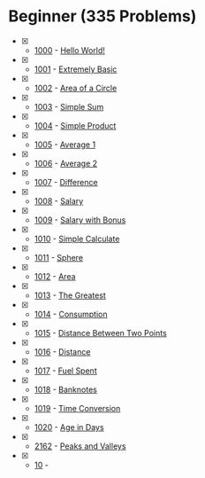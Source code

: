 # Beginner (335 Problems)

- [x] - [1000](https://www.beecrowd.com.br/judge/en/problems/view/1000) - [Hello World!](https://github.com/ImtiazAhmedAkash/beecrowd/blob/main/Beginner%20(C)/1000.c)
- [x] - [1001](https://www.beecrowd.com.br/judge/en/problems/view/1001) - [Extremely Basic](https://github.com/ImtiazAhmedAkash/beecrowd/blob/main/Beginner%20(C)/1001.c)
- [x] - [1002](https://www.beecrowd.com.br/judge/en/problems/view/1002) - [Area of a Circle](https://github.com/ImtiazAhmedAkash/beecrowd/blob/main/Beginner%20(C)/1002.c)
- [x] - [1003](https://www.beecrowd.com.br/judge/en/problems/view/1003) - [Simple Sum](https://github.com/ImtiazAhmedAkash/beecrowd/blob/main/Beginner%20(C)/1003.c)
- [x] - [1004](https://www.beecrowd.com.br/judge/en/problems/view/1004) - [Simple Product](https://github.com/ImtiazAhmedAkash/beecrowd/blob/main/Beginner%20(C)/1004.c)
- [x] - [1005](https://www.beecrowd.com.br/judge/en/problems/view/1005) - [Average 1](https://github.com/ImtiazAhmedAkash/beecrowd/blob/main/Beginner%20(C)/1005.c)
- [x] - [1006](https://www.beecrowd.com.br/judge/en/problems/view/1006) - [Average 2](https://github.com/ImtiazAhmedAkash/beecrowd/blob/main/Beginner%20(C)/1006.c)
- [x] - [1007](https://www.beecrowd.com.br/judge/en/problems/view/1007) - [Difference](https://github.com/ImtiazAhmedAkash/beecrowd/blob/main/Beginner%20(C)/1007.c)
- [x] - [1008](https://www.beecrowd.com.br/judge/en/problems/view/1008) - [Salary](https://github.com/ImtiazAhmedAkash/beecrowd/blob/main/Beginner%20(C)/1008.c)
- [x] - [1009](https://www.beecrowd.com.br/judge/en/problems/view/1009) - [Salary with Bonus](https://github.com/ImtiazAhmedAkash/beecrowd/blob/main/Beginner%20(C)/1009.c)
- [x] - [1010](https://www.beecrowd.com.br/judge/en/problems/view/1010) - [Simple Calculate](https://github.com/ImtiazAhmedAkash/beecrowd/blob/main/Beginner%20(C)/1010.c)
- [x] - [1011](https://www.beecrowd.com.br/judge/en/problems/view/1011) - [Sphere](https://github.com/ImtiazAhmedAkash/beecrowd/blob/main/Beginner%20(C)/1011.c)
- [x] - [1012](https://www.beecrowd.com.br/judge/en/problems/view/1012) - [Area](https://github.com/ImtiazAhmedAkash/beecrowd/blob/main/Beginner%20(C)/1012.c)
- [x] - [1013](https://www.beecrowd.com.br/judge/en/problems/view/1013) - [The Greatest](https://github.com/ImtiazAhmedAkash/beecrowd/blob/main/Beginner%20(C)/1013.c)
- [x] - [1014](https://www.beecrowd.com.br/judge/en/problems/view/1014) - [Consumption](https://github.com/ImtiazAhmedAkash/beecrowd/blob/main/Beginner%20(C)/1014.c)
- [x] - [1015](https://www.beecrowd.com.br/judge/en/problems/view/1015) - [Distance Between Two Points](https://github.com/ImtiazAhmedAkash/beecrowd/blob/main/Beginner%20(C)/1015.c)
- [x] - [1016](https://www.beecrowd.com.br/judge/en/problems/view/1016) - [Distance](https://github.com/ImtiazAhmedAkash/beecrowd/blob/main/Beginner%20(C)/1016.c)
- [x] - [1017](https://www.beecrowd.com.br/judge/en/problems/view/1017) - [Fuel Spent](https://github.com/ImtiazAhmedAkash/beecrowd/blob/main/Beginner%20(C)/1017.c)
- [x] - [1018](https://www.beecrowd.com.br/judge/en/problems/view/1018) - [Banknotes](https://github.com/ImtiazAhmedAkash/beecrowd/blob/main/Beginner%20(C)/1018.c)
- [x] - [1019](https://www.beecrowd.com.br/judge/en/problems/view/1019) - [Time Conversion](https://github.com/ImtiazAhmedAkash/beecrowd/blob/main/Beginner%20(C)/1019.c)
- [x] - [1020](https://www.beecrowd.com.br/judge/en/problems/view/1020) - [Age in Days](https://github.com/ImtiazAhmedAkash/beecrowd/blob/main/Beginner%20(C)/1020.c)

- [x] - [2162](https://www.beecrowd.com.br/judge/en/problems/view/2162) - [Peaks and Valleys](https://github.com/ImtiazAhmedAkash/beecrowd/blob/main/Beginner%20(C)/2162.c)
- [x] - [10](https://www.beecrowd.com.br/judge/en/problems/view/10) - [](https://github.com/ImtiazAhmedAkash/beecrowd/blob/main/Beginner%20(C)/10.c)
